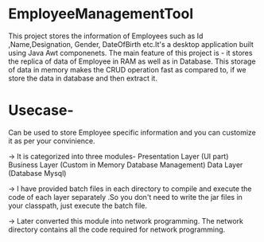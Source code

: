 # EmployeeManagementTool
This project stores the information of Employees such as Id ,Name,Designation, Gender, DateOfBirth etc.It's a desktop application built using Java Awt componenets.
The main feature of this project is - it stores the replica of data of Employee in RAM as well as in Database. This storage of data in memory makes the CRUD operation fast
as compared to, if we store the data in database and then extract it.

# Usecase-
Can be used to store Employee specific information and you can customize it as per your convinience.

-> It is categorized into three modules- Presentation Layer (UI part) Business Layer (Custom in Memory Database Management) Data Layer (Database Mysql)

-> I have provided batch files in each directory to compile and execute the code of each layer separately .So you don't need to write the jar files in your classpath, just execute the batch file.

-> Later converted this module into network programming. The network directory contains all the code required for network programming. 
